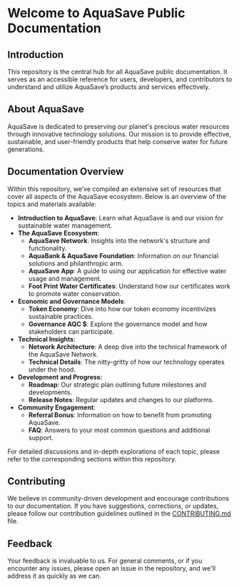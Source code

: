 # Welcome to AquaSave Public Documentation

## Introduction

This repository is the central hub for all AquaSave public documentation. It serves as an accessible reference for users, developers, and contributors to understand and utilize AquaSave’s products and services effectively.

## About AquaSave

AquaSave is dedicated to preserving our planet's precious water resources through innovative technology solutions. Our mission is to provide effective, sustainable, and user-friendly products that help conserve water for future generations.

## Documentation Overview

Within this repository, we’ve compiled an extensive set of resources that cover all aspects of the AquaSave ecosystem. Below is an overview of the topics and materials available:

- **Introduction to AquaSave**: Learn what AquaSave is and our vision for sustainable water management.
- **The AquaSave Ecosystem**:
  - **AquaSave Network**: Insights into the network's structure and functionality.
  - **AquaBank & AquaSave Foundation**: Information on our financial solutions and philanthropic arm.
  - **AquaSave App**: A guide to using our application for effective water usage and management.
  - **Foot Print Water Certificates**: Understand how our certificates work to promote water conservation.
- **Economic and Governance Models**:
  - **Token Economy**: Dive into how our token economy incentivizes sustainable practices.
  - **Governance AQC $**: Explore the governance model and how stakeholders can participate.
- **Technical Insights**:
  - **Network Architecture**: A deep dive into the technical framework of the AquaSave Network.
  - **Technical Details**: The nitty-gritty of how our technology operates under the hood.
- **Development and Progress**:
  - **Roadmap**: Our strategic plan outlining future milestones and developments.
  - **Release Notes**: Regular updates and changes to our platforms.
- **Community Engagement**:
  - **Referral Bonus**: Information on how to benefit from promoting AquaSave.
  - **FAQ**: Answers to your most common questions and additional support.

For detailed discussions and in-depth explorations of each topic, please refer to the corresponding sections within this repository.


## Contributing

We believe in community-driven development and encourage contributions to our documentation. If you have suggestions, corrections, or updates, please follow our contribution guidelines outlined in the [CONTRIBUTING.md](CONTRIBUTING.md) file.

## Feedback

Your feedback is invaluable to us. For general comments, or if you encounter any issues, please open an issue in the repository, and we'll address it as quickly as we can.

